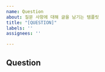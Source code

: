 ```yaml
---
name: Question
about: 질문 사항에 대해 글을 남기는 템플릿
title: "[QUESTION]"
labels: ''
assignees: ''

---
```


## Question
